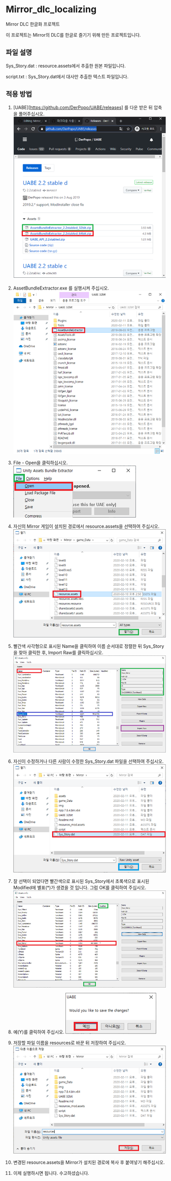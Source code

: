 # Mirror_dlc_localizing
Mirror DLC 한글화 프로젝트

이 프로젝트는 Mirror의 DLC를 한글로 즐기기 위해 만든 프로젝트입니다.

## 파일 설명

Sys_Story.dat : resource.assets에서 추출한 원본 파일입니다.



script.txt : Sys_Story.dat에서 대사만 추출한 텍스트 파일입니다.

## 적용 방법

1. [UABE][https://github.com/DerPopo/UABE/releases] 를 다운 받은 뒤 압축을 풀어주십시오.
![01](/img/01.png)

2. AssetBundleExtractor.exe 를 실행시켜 주십시오.
![02](/img/02.png)

3. File - Open을 클릭하십시오.
![03](/img/03.png)

4. 자신의 Mirror 게임이 설치된 경로에서 resource.assets을 선택하여 주십시오.
![04](/img/04.png)

5. 빨간색 사각형으로 표시된 Name을 클릭하여 이름 순서대로 정렬한 뒤 Sys_Story을 찾아 클릭한 후, Import Raw를 클릭하십시오.
![05](/img/05.png)

6. 자신이 수정하거나 다른 사람이 수정한 Sys_Story.dat 파일을 선택하여 주십시오.
![06](/img/06.png)

7. 잘 선택이 되었다면 빨간색으로 표시된 Sys_Story에서 초록색으로 표시된 Modified에 별표(\*)가 생겼을 것 입니다. 그럼 OK를 클릭하여 주십시오.
![07](/img/07.png)

8. 예(Y)를 클릭하여 주십시오.
![08](/img/08.png)

9. 저장할 파일 이름을 resources로 바꾼 뒤 저장하여 주십시오.
![09](/img/09.png)

10. 변경된 resource.assets을 Mirror가 설치된 경로에 복사 후 붙여넣기 해주십시오.

11. 이제 실행하시면 됩니다. 수고하셨습니다. 
